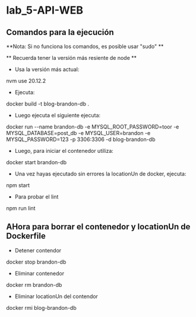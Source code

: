 # lab_5-API-WEB
## Comandos para la ejecución

**Nota: Si no funciona los comandos, es posible usar "sudo" **

** Recuerda tener la versión más resiente de node **

 - Usa la versión más actual:

nvm use 20.12.2

 - Ejecuta:

docker build -t blog-brandon-db .

 - Luego ejecuta el siguiente ejecuta:

docker run --name brandon-db -e MYSQL_ROOT_PASSWORD=toor -e MYSQL_DATABASE=post_db -e MYSQL_USER=brandon -e MYSQL_PASSWORD=123 -p 3306:3306 -d blog-brandon-db

 - Luego, para iniciar el contenedor utiliza:

docker start brandon-db


 - Una vez hayas ejecutado sin errores la locationUn de docker, ejecuta:

npm start
 
 - Para probar el lint

npm run lint


## AHora para borrar el contenedor y locationUn de Dockerfile
 - Detener contendor

docker stop brandon-db
 
 - Eliminar contenedor

docker rm brandon-db

 - Eliminar locationUn del contendor 

docker rmi blog-brandon-db